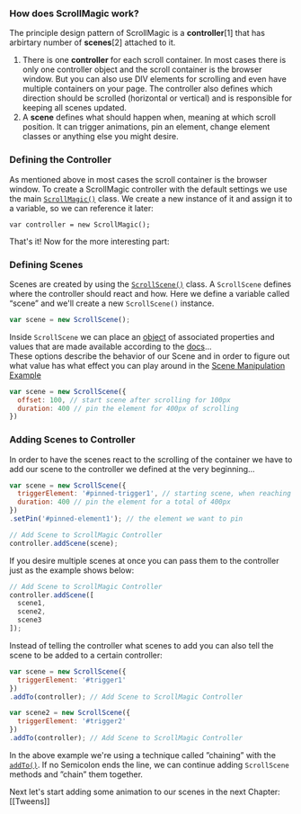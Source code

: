 ### How does ScrollMagic work?
The principle design pattern of ScrollMagic is a __controller__[1] that has arbirtary number of __scenes__[2] attached to it.
 1. There is one __controller__ for each scroll container. In most cases there is only one controller object and the scroll container is the browser window. But you can also use DIV elements for scrolling and even have multiple containers on your page. The controller also defines which direction should be scrolled (horizontal or vertical) and is responsible for keeping all scenes updated.
 2. A __scene__ defines what should happen when, meaning at which scroll position. It can trigger animations, pin an element, change element classes or anything else you might desire.

### Defining the Controller

As mentioned above in most cases the scroll container is the browser window. To create a ScrollMagic controller with the default settings we use the main [`ScrollMagic()`](file:///Users/janpaepke/Desktop/ScrollMagic%20Project/ScrollMagic/docs/ScrollMagic.html#ScrollMagic) class.
We create a new instance of it and assign it to a variable, so we can reference it later:
```
var controller = new ScrollMagic();
```
That's it! Now for the more interesting part:

### Defining Scenes

Scenes are created by using the [``ScrollScene()``](http://janpaepke.github.io/ScrollMagic/docs/ScrollScene.html#ScrollScene) class. A ``ScrollScene`` defines where the controller should react and how.
Here we define a variable called “scene” and we'll create a new ``ScrollScene()`` instance.

```javascript
var scene = new ScrollScene();
```

Inside ``ScrollScene`` we can place an [object](http://janpaepke.github.io/ScrollMagic/docs/ScrollScene.html#ScrollScene) of associated properties and values that are made available according to the [docs](http://janpaepke.github.io/ScrollMagic/docs/ScrollScene.html#ScrollScene)…  
These options describe the behavior of our Scene and in order to figure out what value has what effect you can play around in the [Scene Manipulation Example](http://janpaepke.github.io/ScrollMagic/examples/basic/scene_manipulation.html)

```javascript
var scene = new ScrollScene({
  offset: 100, // start scene after scrolling for 100px
  duration: 400 // pin the element for 400px of scrolling
})
```
### Adding Scenes to Controller

In order to have the scenes react to the scrolling of the container we have to add our scene to the controller we defined at the very beginning…

```javascript
var scene = new ScrollScene({
  triggerElement: '#pinned-trigger1', // starting scene, when reaching this element
  duration: 400 // pin the element for a total of 400px
})
.setPin('#pinned-element1'); // the element we want to pin

// Add Scene to ScrollMagic Controller
controller.addScene(scene);
```

If you desire multiple scenes at once you can pass them to the controller just as the example shows below:

```javascript
// Add Scene to ScrollMagic Controller
controller.addScene([
  scene1,
  scene2,
  scene3
]);
```

Instead of telling the controller what scenes to add you can also tell the scene to be added to a certain controller:

```javascript
var scene = new ScrollScene({
  triggerElement: '#trigger1'
})
.addTo(controller); // Add Scene to ScrollMagic Controller

var scene2 = new ScrollScene({
  triggerElement: '#trigger2'
})
.addTo(controller); // Add Scene to ScrollMagic Controller
```

In the above example we're using a technique called ”chaining” with the [``addTo()``](http://janpaepke.github.io/ScrollMagic/docs/ScrollScene.html#addTo).
If no Semicolon ends the line, we can continue adding `ScrollScene` methods and ”chain” them together.

Next let's start adding some animation to our scenes in the next Chapter: [[Tweens]]